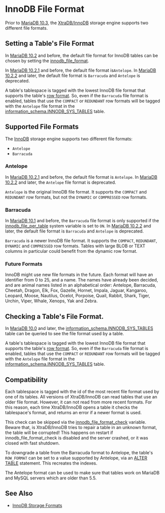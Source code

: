 # InnoDB File Format

Prior to [MariaDB 10.3](/kb/en/what-is-mariadb-103/), the [XtraDB/InnoDB](/columns-storage-engines-and-plugins/storage-engines/innodb/) storage engine supports two different file formats.

## Setting a Table's File Format

In [MariaDB 10.2](/kb/en/what-is-mariadb-102/) and before, the default file format for InnoDB tables can be chosen by setting the [innodb_file_format](/kb/en/xtradbinnodb-server-system-variables/#innodb_file_format).

In [MariaDB 10.2.1](/kb/en/mariadb-1021-release-notes/) and before, the default file format is`Antelope`. In [MariaDB 10.2.2](/kb/en/mariadb-1022-release-notes/) and later, the default file format is `Barracuda` and `Antelope` is deprecated.

A table's tablespace is tagged with the lowest InnoDB file format that supports the table's [row format](/kb/en/xtradbinnodb-storage-formats/). So, even if the `Barracuda` file format is enabled, tables that use the `COMPACT` or `REDUNDANT` row formats will be tagged with the `Antelope` file format in the [information_schema.INNODB_SYS_TABLES](/sql-statements-structure/sql-statements/administrative-sql-statements/system-tables/information-schema/information-schema-tables/information-schema-innodb-tables/information-schema-innodb_sys_tables-table/) table.

## Supported File Formats

The [InnoDB](/columns-storage-engines-and-plugins/storage-engines/innodb/) storage engine supports two different file formats:

- `Antelope`
- `Barracuda`

### Antelope

In [MariaDB 10.2.1](/kb/en/mariadb-1021-release-notes/) and before, the default file format is `Antelope`. In [MariaDB 10.2.2](/kb/en/mariadb-1022-release-notes/) and later, the `Antelope` file format is deprecated.

`Antelope` is the original InnoDB file format. It supports the `COMPACT` and `REDUNDANT` row formats, but not the `DYNAMIC` or `COMPRESSED` row formats.

### Barracuda

In [MariaDB 10.1](/kb/en/what-is-mariadb-101/) and before, the `Barracuda` file format is only supported if the [innodb_file_per_table](/kb/en/xtradbinnodb-server-system-variables/#innodb_file_per_table) system variable is set to `ON`. In [MariaDB 10.2.2](/kb/en/mariadb-1022-release-notes/) and later, the default file format is `Barracuda` and `Antelope` is deprecated.

`Barracuda` is a newer InnoDB file format. It supports the `COMPACT`, `REDUNDANT`, `DYNAMIC` and `COMPRESSED` row formats. Tables with large BLOB or TEXT columns in particular could benefit from the dynamic row format.

### Future Formats

InnoDB might use new file formats in the future. Each format will have an identifier from 0 to 25, and a name. The names have already been decided, and are animal names listed in an alphabetical order: Antelope, Barracuda, Cheetah, Dragon, Elk, Fox, Gazelle, Hornet, Impala, Jaguar, Kangaroo, Leopard, Moose, Nautilus, Ocelot, Porpoise, Quail, Rabbit, Shark, Tiger, Urchin, Viper, Whale, Xenops, Yak and Zebra.

## Checking a Table's File Format.

In [MariaDB 10.0](/kb/en/what-is-mariadb-100/) and later, the [information_schema.INNODB_SYS_TABLES](/sql-statements-structure/sql-statements/administrative-sql-statements/system-tables/information-schema/information-schema-tables/information-schema-innodb-tables/information-schema-innodb_sys_tables-table/) table can be queried to see the file format used by a table.

A table's tablespace is tagged with the lowest InnoDB file format that supports the table's [row format](/kb/en/xtradbinnodb-storage-formats/). So, even if the `Barracuda` file format is enabled, tables that use the `COMPACT` or `REDUNDANT` row formats will be tagged with the `Antelope` file format in the [information_schema.INNODB_SYS_TABLES](/sql-statements-structure/sql-statements/administrative-sql-statements/system-tables/information-schema/information-schema-tables/information-schema-innodb-tables/information-schema-innodb_sys_tables-table/) table.

## Compatibility

Each tablespace is tagged with the id of the most recent file format used by one of its tables. All versions of XtraDB/InnoDB can read tables that use an older file format. However, it can not read from more recent formats. For this reason, each time XtraDB/InnoDB opens a table it checks the tablespace's format, and returns an error if a newer format is used.

This check can be skipped via the [innodb_file_format_check](/kb/en/xtradbinnodb-server-system-variables/#innodb_file_format_check) variable. Beware that, is XtraDB/InnoDB tries to repair a table in an unknown format, the table will be corrupted! This happens on restart if innodb_file_format_check is disabled and the server crashed, or it was closed with fast shutdown.

To downgrade a table from the Barracuda format to Antelope, the table's `ROW_FORMAT` can be set to a value supported by Antelope, via an [ALTER TABLE](/sql-statements-structure/sql-statements/data-definition/alter/alter-table/) statement. This recreates the indexes.

The Antelope format can be used to make sure that tables work on MariaDB and MySQL servers which are older than 5.5.

## See Also

- [InnoDB Storage Formats](/kb/en/innodb-storage-formats/)